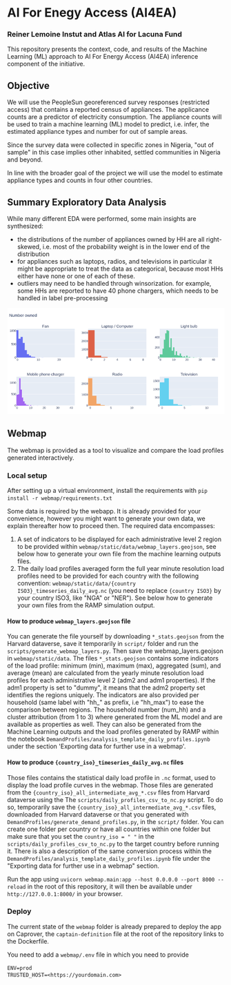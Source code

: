 # AI For Enegy Access (AI4EA)
### Reiner Lemoine Instut and Atlas AI for Lacuna Fund

This repository presents the context, code, and results of the Machine Learning (ML) approach to AI For Energy Access (AI4EA) inference component of the initiative.


## Objective

We will use the PeopleSun georeferenced survey responses (restricted access) that contains a reported census of appliances. The applicance counts are a predictor of electricity consumption. The appliance counts will be used to train a machine learning (ML) model to predict, i.e. infer, the estimated appliance types and number for out of sample areas.

Since the survey data were collected in specific zones in Nigeria, "out of sample" in this case implies other inhabited, settled communities in Nigeria and beyond.

In line with the broader goal of the project we will use the model to estimate appliance types and counts in four other countries.


## Summary Exploratory Data Analysis

While many different EDA were performed, some main insights are synthesized:
- the distributions of the number of appliances owned by HH are all right-skewed, i.e. most of the probability weight is in the lower end of the distribution
- for appliances such as laptops, radios, and televisions in particular it might be appropriate to treat the data as categorical, because most HHs either have none or one of each of these. 
- outliers may need to be handled through winsorization. for example, some HHs are reported to have 40 phone chargers, which needs to be handled in label pre-processing


![A count of appliances](figures/appliancesHH.png)


## Webmap

The webmap is provided as a tool to visualize and compare the load profiles generated interactively. 

### Local setup

After setting up a virtual environment, install the requirements with 
`pip install -r webmap/requirements.txt`

Some data is required by the webapp. It is already provided for your convenience, however you might want to generate your own data, we explain thereafter how to proceed then. The required data encompasses:

1. A set of indicators to be displayed for each administrative level 2 region to be provided within `webmap/static/data/webmap_layers.geojson`, see below how to generate your own file from the machine learning outputs files.
2. The daily load profiles averaged form the full year minute resolution load profiles need to be provided for each country with the following convention: `webmap/static/data/{country ISO3}_timeseries_daily_avg.nc` (you need to replace `{country ISO3}` by your country ISO3, like "NGA" or "NER"). See below how to generate your own files from the RAMP simulation output.


#### How to produce `webmap_layers.geojson` file
You can generate the file yourself by downloading  `*_stats.geojson` from the Harvard dataverse, save it temporarily in `script/` folder and run the `scripts/generate_webmap_layers.py`. Then save the webmap_layers.geojson in `webmap/static/data`. The files `*_stats.geojson` contains some indicators of the load profile: minimum (min), maximum (max), aggregated (sum), and average (mean) are calculated from the yearly minute resolution load profiles for each administrative level 2 (adm2 and adm1 properties). If the adm1 property is set to "dummy", it means that the adm2 property set identifies the regions uniquely. The indicators are also provided per household (same label with "hh_" as prefix, i.e "hh_max") to ease the comparison between regions. The household number (num_hh) and a cluster attribution (from 1 to 3) where generated from the ML model and are available as properties as well. They can also be generated from the Machine Learning outputs and the load profiles generated by RAMP within the notebook `DemandProfiles/analysis_template_daily_profiles.ipynb` under the section 'Exporting data for further use in a webmap'.

#### How to produce `{country_iso}_timeseries_daily_avg.nc` files

Those files contains the statistical daily load profile in  `.nc` format, used to display the load profile curves in the webmap. Those files are generated from the `{country_iso}_all_intermediate_avg_*.csv` files from Harvard dataverse using the The `scripts/daily_profiles_csv_to_nc.py` script. To do so, temporarily save the  `{country_iso}_all_intermediate_avg_*.csv` files, downloaded from Harvard dataverse or that you generated with `DemandProfiles/generate_demand_profiles.py`, in the `script/` folder. You can create one folder per country or have all countries within one folder but make sure that you set the `country_iso = " "` in the `scripts/daily_profiles_csv_to_nc.py` to the target country before running it. There is also a description of the same conversion process within the `DemandProfiles/analysis_template_daily_profiles.ipynb` file under the "Exporting data for further use in a webmap" section.

Run the app using `uvicorn webmap.main:app --host 0.0.0.0 --port 8000 --reload` in the root of this repository, it will then be available under `http://127.0.0.1:8000/` in your browser.

### Deploy

The current state of the `webmap` folder is already prepared to deploy the app on Caprover, the `captain-definition` file at the root of the repository links to the Dockerfile.  

You need to add a `webmap/.env` file in which you need to provide
```
ENV=prod
TRUSTED_HOST=<https://yourdomain.com>
``` 